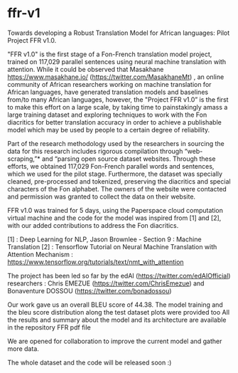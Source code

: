 # ffr-v1
Towards developing a Robust Translation Model for African languages: Pilot Project FFR v1.0. 

"FFR v1.0" is the first stage of a Fon-French translation model project, trained on 117,029 parallel sentences using neural machine translation with attention.
While it could be observed that Masakhane https://www.masakhane.io/ (https://twitter.com/MasakhaneMt) , an online community of African researchers working on machine translation for African languages, have generated translation models and baselines from/to many African languages, however, the "Project FFR v1.0” is the first to make this effort on a large scale, by taking time to painstakingly amass a 
large training dataset and exploring techniques to work with the Fon diacritics for better translation accuracy in order to achieve a publishable model which may be used by people to a certain degree of reliability.

Part of the research methodology used by the researchers in sourcing the data for this research includes rigorous compilation through 
“web-scraping,”* and  “parsing open source dataset websites. Through these efforts, we obtained 117,029 Fon-French parallel words and 
sentences, which we used for the pilot stage. Furthermore, the dataset was specially cleaned, pre-processed and tokenized, preserving the diacritics and special characters of the Fon alphabet. The owners of the website were contacted and permission was granted to collect the data on their website.

FFR v1.0 was trained for 5 days, using the Paperspace cloud computation virtual machine and the code for the model was inspired from [1] 
and [2], with our added contributions to address the Fon diacritics.

[1] : Deep Learning for NLP, Jason Brownlee - Section 9 : Machine Translation
[2] : Tensorflow Tutorial on Neural Machine Translation with Attention Mechanism : 
      https://www.tensorflow.org/tutorials/text/nmt_with_attention

The project has been led so far by the edAI (https://twitter.com/edAIOfficial) researchers : 
Chris EMEZUE (https://twitter.com/ChrisEmezue) and Bonaventure DOSSOU (https://twitter.com/bonadossou)

Our work gave us an overall BLEU score of 44.38.
The model training and the bleu score distribution along the test dataset plots were provided too
All the results and summary about the model and its architecture are available in the repository FFR pdf file

We are opened for collaboration to improve the current model and gather more data.

The whole dataset and the code will be released soon :)
